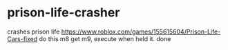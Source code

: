 # prison-life-crasher
crashes prison life https://www.roblox.com/games/155615604/Prison-Life-Cars-fixed
do this m8
get m9, execute when held it.
done
